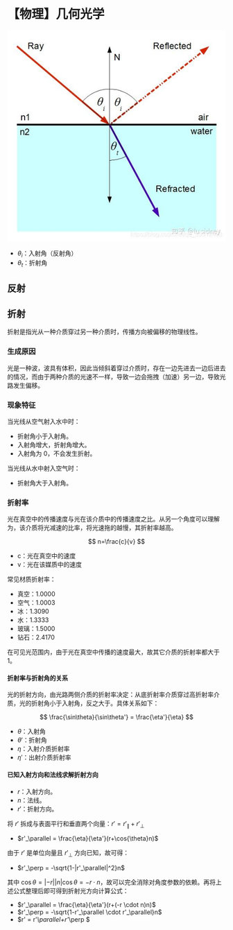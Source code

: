 # 【物理】几何光学

![alt text](../../../assets/images/v2-30f8b7d5080fab0692df1510065c1e57_r.jpg)

- $\theta_i$：入射角（反射角）
- $\theta_t$：折射角

## 反射

## 折射

折射是指光从一种介质穿过另一种介质时，传播方向被偏移的物理线性。

### 生成原因

光是一种波，波具有体积，因此当倾斜着穿过介质时，存在一边先进去一边后进去的情况，而由于两种介质的光速不一样，导致一边会拖拽（加速）另一边，导致光路发生偏移。

### 现象特征

当光线从空气射入水中时：

- 折射角小于入射角。
- 入射角增大，折射角增大。
- 入射角为 0，不会发生折射。

当光线从水中射入空气时：

- 折射角大于入射角。

### 折射率

光在真空中的传播速度与光在该介质中的传播速度之比。从另一个角度可以理解为，该介质将光减速的比率，将光速拖的越慢，其折射率越高。

$$
n=\frac{c}{v}
$$

- c：光在真空中的速度
- v：光在该媒质中的速度

常见材质折射率：

- 真空：1.0000
- 空气：1.0003
- 冰：1.3090
- 水：1.3333
- 玻璃：1.5000
- 钻石：2.4170

在可见光范围内，由于光在真空中传播的速度最大，故其它介质的折射率都大于 1。

#### 折射率与折射角的关系

光的折射方向，由光路两侧介质的折射率决定：从底折射率介质穿过高折射率介质，光的折射角小于入射角，反之大于。具体关系如下：

$$
\frac{\sin\theta}{\sin\theta'} = \frac{\eta'}{\eta}
$$

- $\theta$：入射角
- $\theta'$：折射角
- $\eta$：入射介质折射率
- $\eta'$：出射介质折射率

#### 已知入射方向和法线求解折射方向

- $r$：入射方向。
- $n$：法线。
- $r'$：折射方向。

将 $r'$ 拆成与表面平行和垂直两个向量：$r'=r'_\parallel+r'_\perp$

- $r'_\parallel = \frac{\eta}{\eta'}(r+\cos{\theta}n)$

由于 $r'$ 是单位向量且 $r'_\perp$ 方向已知，故可得：

- $r'_\perp = -\sqrt{1-|r'_\parallel|^2}n$

其中 $\cos{\theta} = |-r||n|\cos{\theta} = -r \cdot n$，故可以完全消除对角度参数的依赖。再将上述公式整理后即可得到折射光方向计算公式：

- $r'_\parallel = \frac{\eta}{\eta'}(r+(-r \cdot n)n)$
- $r'_\perp = -\sqrt{1-r'_\parallel \cdot r'_\parallel}n$
- $r' = r'_\parallel+r'_\perp $
